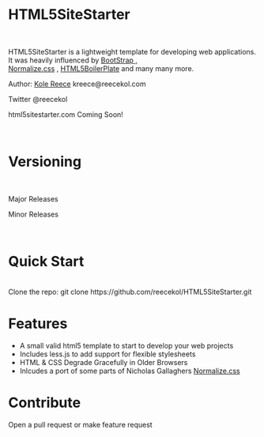 <h1>HTML5SiteStarter</h1>
<br/>
<p>HTML5SiteStarter is a lightweight template for developing web applications. It was heavily influenced by <a href="https://github.com/twitter/bootstrap">BootStrap</s> 
,<br/><a href="http://necolas.github.com/normalize.css/">Normalize.css</a> , <a href="https://github.com/h5bp/html5-boilerplate">HTML5BoilerPlate</a> and many many more.
 </p>
<p>Author: <a href="http://reecekol.com/">Kole Reece</a> kreece@reecekol.com</p>
<p>Twitter @reecekol</p>
<p>html5sitestarter.com Coming Soon!</p>
<br/>
<h1>Versioning</h1>
<major><minor>
<br/>
<p>Major Releases</p>
<p>Minor Releases</p>
<br/>
<h1>Quick Start</h1>
<br/>
Clone the repo: git clone https://github.com/reecekol/HTML5SiteStarter.git
<h1>Features</h1>
<ul>
<li>A small valid html5 template to start to develop your web projects</li>
<li>Includes less.js to add support for flexible stylesheets</li>
<li>HTML & CSS Degrade Gracefully in Older Browsers</li>
<li>Inlcudes a port of some parts of Nicholas Gallaghers <a href="https://github.com/necolas/normalize.css/">Normalize.css</a></li>
</ul>
<h1>Contribute</h1>
<p>Open a pull request or make feature request</p>

